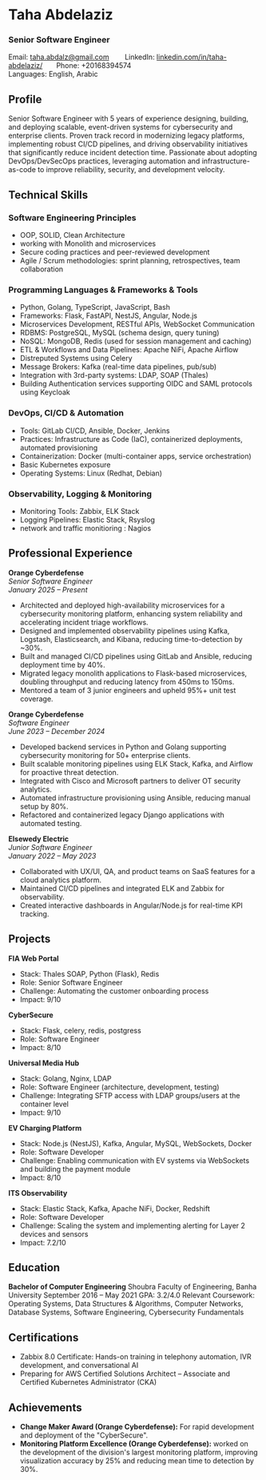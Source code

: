# **Taha Abdelaziz**
### Senior Software Engineer  
Email: [taha.abdalz@gmail.com](mailto:taha.abdalz@gmail.com)
&nbsp;&nbsp;&nbsp;&nbsp;&nbsp;&nbsp;&nbsp;LinkedIn: [linkedin.com/in/taha-abdelaziz/](linkedin.com/in/taha-abdelaziz/)
&nbsp;&nbsp;&nbsp;&nbsp;&nbsp;&nbsp;Phone: +20168394574  
Languages: English, Arabic 

## Profile

Senior Software Engineer with 5 years of experience designing, building, and deploying scalable, event-driven systems for cybersecurity and enterprise clients. Proven track record in modernizing legacy platforms, implementing robust CI/CD pipelines, and driving observability initiatives that significantly reduce incident detection time. Passionate about adopting DevOps/DevSecOps practices, leveraging automation and infrastructure-as-code to improve reliability, security, and development velocity.

## Technical Skills

### Software Engineering Principles

* OOP, SOLID, Clean Architecture
* working with Monolith and microservices
* Secure coding practices and peer-reviewed development
* Agile / Scrum methodologies: sprint planning, retrospectives, team collaboration

### Programming Languages & Frameworks & Tools

* Python, Golang, TypeScript, JavaScript, Bash
* Frameworks: Flask, FastAPI, NestJS, Angular, Node.js
* Microservices Development, RESTful APIs, WebSocket Communication
* RDBMS: PostgreSQL, MySQL (schema design, query tuning)
* NoSQL: MongoDB, Redis (used for session management and caching)
* ETL & Workflows and Data Pipelines: Apache NiFi, Apache Airflow
* Distreputed Systems using Celery 
* Message Brokers: Kafka (real-time data pipelines, pub/sub)
* Integration with 3rd-party systems: LDAP, SOAP (Thales)
* Building Authentication services supporting OIDC and SAML protocols using Keycloak

### DevOps, CI/CD & Automation

* Tools: GitLab CI/CD, Ansible, Docker, Jenkins
* Practices: Infrastructure as Code (IaC), containerized deployments, automated provisioning
* Containerization: Docker (multi-container apps, service orchestration)
* Basic Kubernetes exposure
* Operating Systems: Linux (Redhat, Debian)

### Observability, Logging & Monitoring

* Monitoring Tools: Zabbix, ELK Stack
* Logging Pipelines: Elastic Stack, Rsyslog
* network and traffic monitioring : Nagios

## Professional Experience

**Orange Cyberdefense**  
*Senior Software Engineer*  
*January 2025 – Present*

* Architected and deployed high-availability microservices for a cybersecurity monitoring platform, enhancing system reliability and accelerating incident triage workflows.
* Designed and implemented observability pipelines using Kafka, Logstash, Elasticsearch, and Kibana, reducing time-to-detection by \~30%.
* Built and managed CI/CD pipelines using GitLab and Ansible, reducing deployment time by 40%.
* Migrated legacy monolith applications to Flask-based microservices, doubling throughput and reducing latency from 450ms to 150ms.
* Mentored a team of 3 junior engineers and upheld 95%+ unit test coverage.

**Orange Cyberdefense**  
*Software Engineer*  
*June 2023 – December 2024*

* Developed backend services in Python and Golang supporting cybersecurity monitoring for 50+ enterprise clients.
* Built scalable monitoring pipelines using ELK Stack, Kafka, and Airflow for proactive threat detection.
* Integrated with Cisco and Microsoft partners to deliver OT security analytics.
* Automated infrastructure provisioning using Ansible, reducing manual setup by 80%.
* Refactored and containerized legacy Django applications with automated testing.

**Elsewedy Electric**  
*Junior Software Engineer*  
*January 2022 – May 2023*  

* Collaborated with UX/UI, QA, and product teams on SaaS features for a cloud analytics platform.
* Maintained CI/CD pipelines and integrated ELK and Zabbix for observability.
* Created interactive dashboards in Angular/Node.js for real-time KPI tracking.

## Projects

**FIA Web Portal**

* Stack: Thales SOAP, Python (Flask), Redis
* Role: Senior Software Engineer
* Challenge: Automating the customer onboarding process
* Impact: 9/10

**CyberSecure**

* Stack: Flask, celery, redis, postgress
* Role: Software Engineer
* Impact: 8/10

**Universal Media Hub**

* Stack: Golang, Nginx, LDAP
* Role: Software Engineer (architecture, development, testing)
* Challenge: Integrating SFTP access with LDAP groups/users at the container level
* Impact: 9/10

**EV Charging Platform**

* Stack: Node.js (NestJS), Kafka, Angular, MySQL, WebSockets, Docker
* Role: Software Developer
* Challenge: Enabling communication with EV systems via WebSockets and building the payment module
* Impact: 8/10

**ITS Observability**

* Stack: Elastic Stack, Kafka, Apache NiFi, Docker, Redshift
* Role: Software Developer
* Challenge: Scaling the system and implementing alerting for Layer 2 devices and sensors
* Impact: 7.2/10

## Education

**Bachelor of Computer Engineering**
Shoubra Faculty of Engineering, Banha University
September 2016 – May 2021
GPA: 3.2/4.0
Relevant Coursework: Operating Systems, Data Structures & Algorithms, Computer Networks, Database Systems, Software Engineering, Cybersecurity Fundamentals

## Certifications

* Zabbix 8.0 Certificate: Hands-on training in telephony automation, IVR development, and conversational AI
* Preparing for AWS Certified Solutions Architect – Associate and Certified Kubernetes Administrator (CKA)

## Achievements

* **Change Maker Award (Orange Cyberdefense):** For rapid development and deployment of the "CyberSecure".
* **Monitoring Platform Excellence (Orange Cyberdefense):** worked on the development of the division's largest monitoring platform, improving visualization accuracy by 25% and reducing mean time to detection by 30%.
